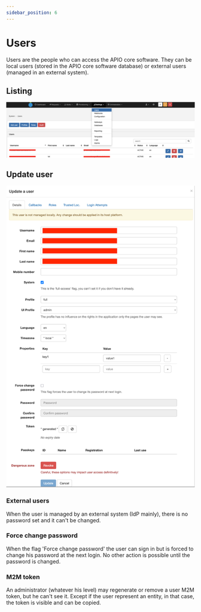 ```yaml
---
sidebar_position: 6
---
```


# Users

Users are the people who can access the APIO core software. They can be local users (stored in the APIO core software database) or external users (managed in an external system).

## Listing

![Users](img/users.png)

## Update user

![Update user](img/update_user.png)

### External users

When the user is managed by an external system (IdP mainly), there is no password set and it can't be changed.

### Force change password

When the flag 'Force change password' the user can sign in but is forced to change his password at the next login. No other action is possible until the password is changed.

### M2M token

An administrator (whatever his level) may regenerate or remove a user M2M token, but he can't see it. Except if the user represent an entity, in that case, the token is visible and can be copied.
